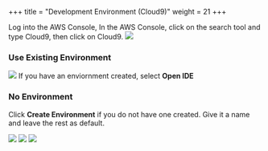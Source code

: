 +++
title = "Development Environment (Cloud9)"
weight = 21
+++


Log into the AWS Console, 
In the AWS Console, click on the search tool and type Cloud9, then click on Cloud9.
![](/20-setup-and-explore/10-setup-code-env/cloud9_search.png)

### Use Existing Environment
![](/20-setup-and-explore/10-setup-code-env/cloud9_open_ide.png)
If you have an enviornment created, select **Open IDE**

### No Environment
Click **Create Environment** if you do not have one created. 
Give it a name and leave the rest as default. 

![](/20-setup-and-explore/10-setup-code-env/c9c1.png)
![](/20-setup-and-explore/10-setup-code-env/c9c2.png)
![](/20-setup-and-explore/10-setup-code-env/c9c3.png)
